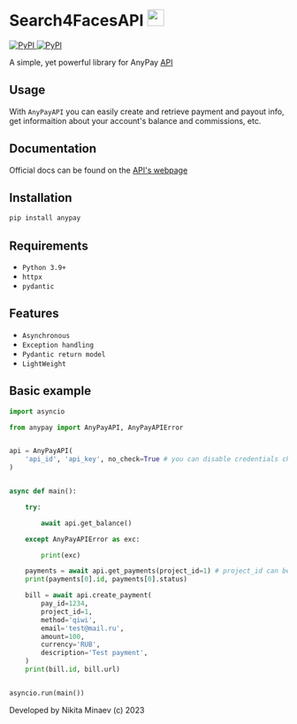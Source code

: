 <div align="left">
    <h1>Search4FacesAPI <img src="https://anypay.io/template/img/main/logo-start.svg" width=30 height=30></h1>
    <p align="left" >
        <a href="https://pypi.org/project/anypay/">
            <img src="https://img.shields.io/pypi/v/anypay?style=flat-square" alt="PyPI">
        </a>
        <a href="https://pypi.org/project/anypay/">
            <img src="https://img.shields.io/pypi/dm/anypay?style=flat-square" alt="PyPI">
        </a>
    </p>
</div>

A simple, yet powerful library for AnyPay [API](https://anypay.io/doc/api/)


## Usage

With ``AnyPayAPI`` you can easily create and retrieve payment and payout info, get informaition about your account's balance and commissions, etc.

## Documentation

Official docs can be found on the [API's webpage](https://anypay.io/doc/api/)

## Installation

```bash
pip install anypay
```

## Requirements

 - ``Python 3.9+``
 - ``httpx``
 - ``pydantic``

## Features

 - ``Asynchronous``
 - ``Exception handling``
 - ``Pydantic return model``
 - ``LightWeight``

## Basic example

```python
import asyncio

from anypay import AnyPayAPI, AnyPayAPIError


api = AnyPayAPI(
    'api_id', 'api_key', no_check=True # you can disable credentials check
) 


async def main():

    try:

        await api.get_balance()

    except AnyPayAPIError as exc:

        print(exc)

    payments = await api.get_payments(project_id=1) # project_id can be provided in __init__
    print(payments[0].id, payments[0].status)

    bill = await api.create_payment(
        pay_id=1234,
        project_id=1,
        method='qiwi',
        email='test@mail.ru',
        amount=100, 
        currency='RUB', 
        description='Test payment', 
    )
    print(bill.id, bill.url)


asyncio.run(main())
```

Developed by Nikita Minaev (c) 2023
